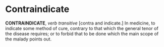 # Contraindicate

**CONTRAINDICATE**, _verb transitive_ \[contra and indicate.\] In medicine, to indicate some method of cure, contrary to that which the general tenor of the disease requires; or to forbid that to be done which the main scope of the malady points out.